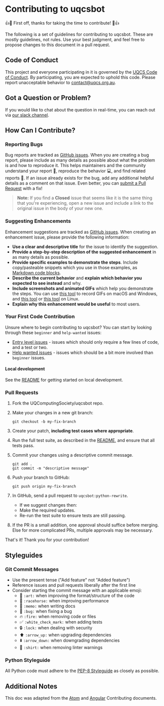 # Contributing to uqcsbot

:+1::tada: First off, thanks for taking the time to contribute! :tada::+1:

The following is a set of guidelines for contributing to uqcsbot. These are mostly guidelines, not rules. Use your best judgment, and feel free to propose changes to this document in a pull request.

## Code of Conduct

This project and everyone participating in it is governed by the [UQCS Code of Conduct](https://github.com/UQComputingSociety/code-of-conduct/blob/master/README.md). By participating, you are expected to uphold this code. Please report unacceptable behavior to [contact@uqcs.org.au](mailto:contact@uqcs.org.au).

## Got a Question or Problem?

If you would like to chat about the question in real-time, you can reach out via [our slack channel](https://uqcs.slack.com/).

## How Can I Contribute?

### Reporting Bugs

Bug reports are tracked as [GitHub issues](https://github.com/UQComputingSociety/uqcsbot/issues). When you are creating a bug report, please include as many details as possible about what the problem is and how to reproduce it. This helps maintainers and the community understand your report :pencil:, reproduce the behavior :computer:, and find related reports :mag_right:. If an issue already exists for the bug, add any additional helpful details as a comment on that issue. Even better, you can [submit a Pull Request](#submit-pr) with a fix!

> **Note:** If you find a **Closed** issue that seems like it is the same thing that you're experiencing, open a new issue and include a link to the original issue in the body of your new one.

### Suggesting Enhancements

Enhancement suggestions are tracked as [GitHub issues](https://github.com/UQComputingSociety/uqcsbot/issues). When creating an enhancement issue, please provide the following information:

* **Use a clear and descriptive title** for the issue to identify the suggestion.
* **Provide a step-by-step description of the suggested enhancement** in as many details as possible.
* **Provide specific examples to demonstrate the steps**. Include copy/pasteable snippets which you use in those examples, as [Markdown code blocks](https://help.github.com/articles/markdown-basics/#multiple-lines).
* **Describe the current behavior** and **explain which behavior you expected to see instead** and why.
* **Include screenshots and animated GIFs** which help you demonstrate the steps. You can use [this tool](https://www.cockos.com/licecap/) to record GIFs on macOS and Windows, and [this tool](https://github.com/colinkeenan/silentcast) or [this tool](https://github.com/GNOME/byzanz) on Linux.
* **Explain why this enhancement would be useful** to most users.

### Your First Code Contribution

Unsure where to begin contributing to uqcsbot? You can start by looking through these `beginner` and `help-wanted` issues:

* [Entry level issues](https://github.com/UQComputingSociety/uqcsbot/issues?q=is%3Aissue+is%3Aopen+label%3A%22entry+level%22) - issues which should only require a few lines of code, and a test or two.
* [Help wanted issues](https://github.com/UQComputingSociety/uqcsbot/issues?q=is%3Aissue+is%3Aopen+label%3A%22help+wanted%22) - issues which should be a bit more involved than `beginner` issues.

#### Local development

See the [README](README.md) for getting started on local development.

### <a name="submit-pr"></a> Pull Requests

1. Fork the UQComputingSociety/uqcsbot repo.
1. Make your changes in a new git branch:

     ```shell
     git checkout -b my-fix-branch
     ```

1. Create your patch, **including test cases where appropriate**.
1. Run the full test suite, as described in the [README](README.md),
  and ensure that all tests pass.
1. Commit your changes using a descriptive commit message.

     ```shell
     git add .
     git commit -m "descriptive message"
     ```

1. Push your branch to GitHub:

    ```shell
    git push origin my-fix-branch
    ```

1. In GitHub, send a pull request to `uqcsbot:python-rewrite`.
    * If we suggest changes then:
    * Make the required updates.
    * Re-run the test suite to ensure tests are still passing.

1. If the PR is a small addition, one approval should suffice before merging. Else for more complicated PRs, multiple approvals may be necessary.

That's it! Thank you for your contribution!

## Styleguides

### Git Commit Messages

* Use the present tense ("Add feature" not "Added feature")
* Reference issues and pull requests liberally after the first line
* Consider starting the commit message with an applicable emoji:
    * :art: `:art:` when improving the format/structure of the code
    * :racehorse: `:racehorse:` when improving performance
    * :memo: `:memo:` when writing docs
    * :bug: `:bug:` when fixing a bug
    * :fire: `:fire:` when removing code or files
    * :white_check_mark: `:white_check_mark:` when adding tests
    * :lock: `:lock:` when dealing with security
    * :arrow_up: `:arrow_up:` when upgrading dependencies
    * :arrow_down: `:arrow_down:` when downgrading dependencies
    * :shirt: `:shirt:` when removing linter warnings

### Python Styleguide

All Python code must adhere to the [PEP-8 Styleguide](https://www.python.org/dev/peps/pep-0008/) as closely as possible.

## Additional Notes

This doc was adapted from the [Atom](https://github.com/atom/atom/blob/master/CONTRIBUTING.md) and [Angular](https://github.com/angular/angular/blob/master/CONTRIBUTING.md) Contributing documents.